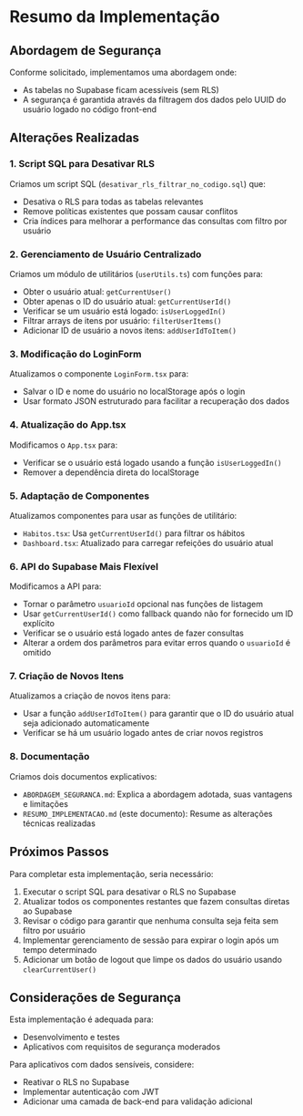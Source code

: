 # Resumo da Implementação

## Abordagem de Segurança

Conforme solicitado, implementamos uma abordagem onde:
- As tabelas no Supabase ficam acessíveis (sem RLS)
- A segurança é garantida através da filtragem dos dados pelo UUID do usuário logado no código front-end

## Alterações Realizadas

### 1. Script SQL para Desativar RLS

Criamos um script SQL (`desativar_rls_filtrar_no_codigo.sql`) que:
- Desativa o RLS para todas as tabelas relevantes
- Remove políticas existentes que possam causar conflitos
- Cria índices para melhorar a performance das consultas com filtro por usuário

### 2. Gerenciamento de Usuário Centralizado

Criamos um módulo de utilitários (`userUtils.ts`) com funções para:
- Obter o usuário atual: `getCurrentUser()`
- Obter apenas o ID do usuário atual: `getCurrentUserId()`
- Verificar se um usuário está logado: `isUserLoggedIn()`
- Filtrar arrays de itens por usuário: `filterUserItems()`
- Adicionar ID de usuário a novos itens: `addUserIdToItem()`

### 3. Modificação do LoginForm

Atualizamos o componente `LoginForm.tsx` para:
- Salvar o ID e nome do usuário no localStorage após o login
- Usar formato JSON estruturado para facilitar a recuperação dos dados

### 4. Atualização do App.tsx

Modificamos o `App.tsx` para:
- Verificar se o usuário está logado usando a função `isUserLoggedIn()` 
- Remover a dependência direta do localStorage

### 5. Adaptação de Componentes

Atualizamos componentes para usar as funções de utilitário:
- `Habitos.tsx`: Usa `getCurrentUserId()` para filtrar os hábitos 
- `Dashboard.tsx`: Atualizado para carregar refeições do usuário atual

### 6. API do Supabase Mais Flexível

Modificamos a API para:
- Tornar o parâmetro `usuarioId` opcional nas funções de listagem
- Usar `getCurrentUserId()` como fallback quando não for fornecido um ID explícito
- Verificar se o usuário está logado antes de fazer consultas
- Alterar a ordem dos parâmetros para evitar erros quando o `usuarioId` é omitido

### 7. Criação de Novos Itens

Atualizamos a criação de novos itens para:
- Usar a função `addUserIdToItem()` para garantir que o ID do usuário atual seja adicionado automaticamente
- Verificar se há um usuário logado antes de criar novos registros

### 8. Documentação

Criamos dois documentos explicativos:
- `ABORDAGEM_SEGURANCA.md`: Explica a abordagem adotada, suas vantagens e limitações
- `RESUMO_IMPLEMENTACAO.md` (este documento): Resume as alterações técnicas realizadas

## Próximos Passos

Para completar esta implementação, seria necessário:

1. Executar o script SQL para desativar o RLS no Supabase
2. Atualizar todos os componentes restantes que fazem consultas diretas ao Supabase
3. Revisar o código para garantir que nenhuma consulta seja feita sem filtro por usuário
4. Implementar gerenciamento de sessão para expirar o login após um tempo determinado
5. Adicionar um botão de logout que limpe os dados do usuário usando `clearCurrentUser()`

## Considerações de Segurança

Esta implementação é adequada para:
- Desenvolvimento e testes
- Aplicativos com requisitos de segurança moderados

Para aplicativos com dados sensíveis, considere:
- Reativar o RLS no Supabase
- Implementar autenticação com JWT
- Adicionar uma camada de back-end para validação adicional 